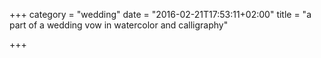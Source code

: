 +++
category = "wedding"
date = "2016-02-21T17:53:11+02:00"
title = "a part of a wedding vow in watercolor and calligraphy"

+++
